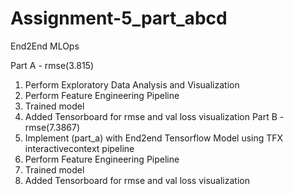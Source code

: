 # Assignment-5_part_abcd
End2End MLOps

Part A - rmse(3.815)
1. Perform Exploratory Data Analysis and Visualization
2. Perform Feature Engineering Pipeline
3. Trained model 
4. Added Tensorboard for rmse and val loss visualization 
Part B - rmse(7.3867)
1. Implement (part_a) with End2end Tensorflow Model using TFX interactivecontext pipeline 
2. Perform Feature Engineering Pipeline
3. Trained model 
4. Added Tensorboard for rmse and val loss visualization 


